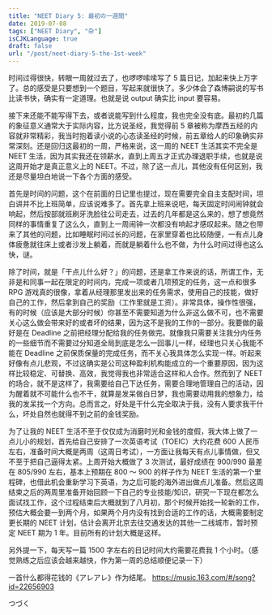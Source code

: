 ```yaml
---
title: "NEET Diary 5: 最初の一週間"
date: 2019-07-08
tags: ["NEET Diary", "杂"]
isCJKLanguage: true
draft: false
url: "/post/neet-diary-5-the-1st-week"
---
```


时间过得很快，转眼一周就过去了，也啰啰嗦嗦写了 5 篇日记，加起来快上万字了。总的感受是只要想到一个题目，写起来就很快了。多少体会了森博嗣说的写书比读书快，确实有一定道理。也就是说 output 确实比 input 要容易。

<!--more-->

接下来还能不能写得下去，或者说能写到什么程度，我也完全没有底。最初的几篇的象征意义通常大于实际内容，比方说圣经，我觉得前 5 章被称为摩西五经的内容就非常精彩，我当时抱着读小说的心态读圣经的时候，前五章给人的印象确实非常深刻。还是回归这最初的一周，严格来说，这一周的 NEET 生活其实不完全是 NEET 生活，因为其实我还在领薪水，直到上周五才正式办理退职手续，也就是说这周开始才是真正意义上的 NEET。不过，除了这一点儿，其他没有任何区别，我还是尽量坦白地说一下各个方面的感受。

首先是时间的问题，这个在前面的日记里也提过，现在需要完全自主支配时间，坦白讲并不比上班简单，应该说难多了。首先拿上班来说吧，每天固定时间闹钟就会响起，然后按部就班刷牙洗脸往公司走去，过去的几年都是这么来的，想了想竟然同样的事情重复了这么久，直到上一周闹钟一次都没有响起才感叹起来。随之也带来了其他的问题，比如睡眠时间过长的问题，在家里穿着也比较随便，一有点儿身体疲惫就往床上或者沙发上躺着，而就是躺着什么也不做，为什么时间过得也这么快，谜。

除了时间，就是「干点儿什么好？」的问题，还是拿工作来说的话，所谓工作，无非是和同事一起在限定的时间内，完成一项或者几项预定的任务，这一点和很多 RPG 游戏真的很像，拿着从经理那里发出来的任务需求，使用自己的技能，做好自己的工作，然后拿到自己的奖励（工作里就是工资）。非常具体，操作性很强，有的时候（应该是大部分时候）你甚至不需要知道为什么非这么做不可，也不需要关心这么做会带来好的或者坏的结果，因为这不是我的工作的一部分。我要做的最好是在 Deadline 之前把经理分配给我的任务做完。就像我只需要关注我分内任务的一些细节而不需要过分知道全局到底是怎么一回事儿一样，经理也只关心我能不能在 Deadline 之前保质保量的完成任务，而不关心我具体怎么实现一样。听起来好像有点儿悲观，不过这确实是公司这种盈利机构能成立的一个重要原因，因为这样比较稳定、可替换、高效，我觉得我也非常适合这样和人合作。然而到了 NEET 的场合，就不是这样了，我需要给自己下达任务，需要合理地管理自己的活动，因为醒着就不可能什么也不干，就算是发呆做白日梦，我也需要动用我的想象力，给我的发呆找一个方向。总而言之，好处是干什么完全取决于我，没有人要求我干什么，坏处自然也就得不到之前的金钱奖励。

为了让我的 NEET 生活不至于仅仅成为消磨时光和金钱的度假，我大体上做了一点儿小的规划，首先给自己安排了一次英语考试（TOEIC）大约花费 600 人民币左右，准备时间大概是两周（这周日考试），一方面让我每天有点儿事情做，但又不至于把自己逼得太紧。上周开始大概做了 3 次测试，最好成绩在 900/990 最差在 805/990 左右，基本上预期在 800 ～ 900 的样子作为 NEET 生活的第一个里程碑，也借此机会重新学习下英语，为之后可能的海外进出做点儿准备。然后这周结束之后的两周里准备开始回顾一下自己的专业技能/知识，研究一下现在都怎么面试找工作，这个过程结束后大概就到了八月初，那个时候开始找一轮新的工作，预估大概会要一到两个月，如果两个月内没有找到合适的工作的话，大概需要制定更长期的 NEET 计划，估计会离开北京去往交通发达的其他一二线城市，暂时预定 NEET 期为 1 年。目前所有的计划大概是这样。

另外提一下，每天写一篇 1500 字左右的日记时间大约需要花费我 1 个小时。（感觉熟练之后应该会越来越快，作为第一周的总结顺便记录一下）

一首什么都得花钱的《アレアレ》作为结尾。 https://music.163.com/#/song?id=22656903

つづく
